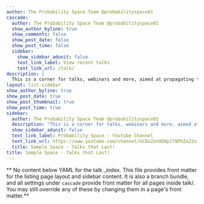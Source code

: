 ```yaml
---
author: The Probability Space Team @probabilityspace01
cascade:
  author: The Probability Space Team @probabilityspace01
  show_author_byline: true
  show_comments: false
  show_post_date: false
  show_post_time: false
  sidebar:
    show_sidebar_adunit: false
    text_link_label: View recent talks
    text_link_url: /talk/
description: |
  This is a corner for talks, webinars and more, aimed at propagating the ideas, concepts and insights shared by our respected speakers.
layout: list-sidebar
show_author_byline: true
show_post_date: true
show_post_thumbnail: true
show_post_time: true
sidebar:
  author: The Probability Space Team @probabilityspace01
  description: "This is a corner for talks, webinars and more, aimed at propagating the ideas, concepts and insights shared by our respected speakers."
  show_sidebar_adunit: false
  text_link_label: Probability Space - Youtube Channel
  text_link_url: https://www.youtube.com/channel/UCBxZanUU8pJ78PhZx22ufdQ
  title: Sample Space - Talks that Last!
title: Sample Space - Talks that Last!
---
```


** No content below YAML for the talk _index. This file provides front matter for the listing page layout and sidebar content. It is also a branch bundle, and all settings under `cascade` provide front matter for all pages inside talk/. You may still override any of these by changing them in a page's front matter.**
